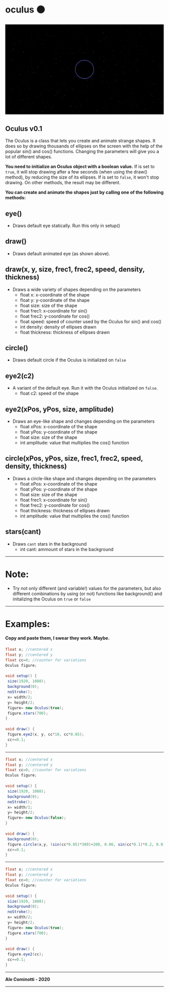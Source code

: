 # oculus :black_circle:

![Oculus](https://raw.githubusercontent.com/alecominotti/oculus/master/eye.gif)

## Oculus v0.1

The Oculus is a class that lets you create and animate strange shapes.
It does so by drawing thousands of ellipses on the screen with the help of the popular sin() and cos() functions.
Changing the parameters will give you a lot of different shapes.

**You need to initialize an Oculus object with a boolean value.** 
If is set to ```true```, it will stop drawing after a few seconds (when using the draw() method), by reducing the size of its ellipses.
If is set to ```false```, it won't stop drawing.
On other methods, the result may be different.



**You can create and animate the shapes just by calling one of the following methods:**


## eye()
* Draws default eye statically. Run this only in setup()


## draw()
* Draws default animated eye (as shown above).


## draw(x, y, size, frec1, frec2, speed, density, thickness)
* Draws a wide variety of shapes depending on the parameters
  - float x: x-coordinate of the shape
  - float y: y-coordinate of the shape
  - float size: size of the shape
  - float frec1: x-coordinate for sin()
  - float frec2: y-coordinate for cos()
  - float speed: speed of counter used by the Oculus for sin() and cos()
  - int density: density of ellipses drawn
  - float thickness: thickness of ellipses drawn


## circle()
* Draws default circle if the Oculus is initialized on ```false```


## eye2(c2)
* A variant of the default eye. Run it with the Oculus initialized on ```false```.
  - float c2: speed of the shape


## eye2(xPos, yPos, size, amplitude)
* Draws an eye-like shape and changes depending on the parameters
  - float xPos: x-coordinate of the shape
  - float yPos: y-coordinate of the shape
  - float size: size of the shape
  - int amplitude: value that multiplies the cos() function



## circle(xPos, yPos, size, frec1, frec2, speed, density, thickness)
* Draws a circle-like shape and changes depending on the parameters
  - float xPos: x-coordinate of the shape
  - float yPos: y-coordinate of the shape
  - float size: size of the shape
  - float frec1: x-coordinate for sin()
  - float frec2: y-coordinate for cos()
  - float thickness: thickness of ellipses drawn
  - int amplitude: value that multiplies the cos() function

## stars(cant)
* Draws ```cant``` stars in the background
  - int cant: ammount of stars in the background

------------------------------------------------------------------------------

# Note:
  - Try not only different (and variable!) values for the parameters, but also different combinations by using (or not) functions like background() and initalizing the Oculus on ```true``` or ```false```

------------------------------------------------------------------------------

# Examples:
#### Copy and paste them, I swear they work. Maybe.

 ```java
float x; //centered x
float y; //centered y
float cc=0; //counter for variations
Oculus figure;

void setup() {
  size(1920, 1080);
  background(0);
  noStroke();
  x= width/2;
  y= height/2;
  figure= new Oculus(true);
  figure.stars(700);
}

void draw() {
  figure.eye2(x, y, cc*10, cc*0.05);
  cc+=0.1;
}

```
------------------------------------------------------------------------------
 ```java
float x; //centered x
float y; //centered y
float cc=0; //counter for variations
Oculus figure;

void setup() {
  size(1920, 1080);
  background(0);
  noStroke();
  x= width/2;
  y= height/2;
  figure= new Oculus(false);
}

void draw() {
  background(0); 
  figure.circle(x,y, (sin(cc*0.05)*300)+200, 0.06, sin(cc*0.1)*0.2, 0.01, 0.1);
  cc+=0.1;
}
```
------------------------------------------------------------------------------
 ```java
float x; //centered x
float y; //centered y
float cc=0; //counter for variations
Oculus figure;

void setup() {
  size(1920, 1080);
  background(0);
  noStroke();
  x= width/2;
  y= height/2;
  figure= new Oculus(true);
  figure.stars(700);
}

void draw() { 
  figure.eye2(cc);
  cc+=0.1;
}
```

------------------------------------------------------------------------------

**Ale Cominotti - 2020**

------------------------------------------------------------------------------